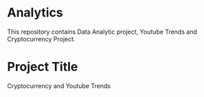 # Analytics
This repository contains Data Analytic project, Youtube Trends and Cryptocurrency Project.

# Project Title
Cryptocurrency and Youtube Trends
